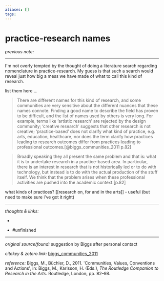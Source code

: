 ```yaml
---
aliases: []
tags:
---
```


# practice-research names

_previous note:_ 

---

I'm not overly tempted by the thought of doing a literature search regarding nomenclature in practice-research. My guess is that such a search would reveal just how big a mess we have made of what to call this kind of research. 

list them here ...

>There are different names for this kind of research, and some communities are very sensitive about the different nuances that these names connote. Finding a good name to describe the field has proven to be difficult, and the list of names used by others is very long. For example, terms like ‘artistic research’ are rejected by the design community; ‘creative research’ suggests that other research is not creative; ‘practice-based’ does not clarify what kind of practice, e.g. arts, education, healthcare, nor does the term clarify how practices leading to research outcomes differ from practices leading to professional outcomes.[@biggs_communities_2011 p.82]

>Broadly speaking they all present the same problem and that is: what it is to undertake research in a practice-based area. In particular, there is an interest in research that is not historically led or to do with technology, but instead is to do with the actual production of the stuff itself. We think that the problem arises when these professional activities are pushed into the academic context.[p.82]

what kinds of practices? 
[[research on, for and in the arts]] - useful (but need to make sure I've got it right)



---

_thoughts & links:_

- 

- #unfinished 

---

_original source/found:_ suggestion by Biggs after personal contact

_citekey & zotero link:_ [biggs_communities_2011](zotero://select/items/1_UAF4DVKW)

_reference:_ Biggs, M., Büchler, D., 2011. 'Communities, Values, Conventions and Actions', in: Biggs, M., Karlsson, H. (Eds.), _The Routledge Companion to Research in the Arts_. Routledge, London, pp. 82–98.


